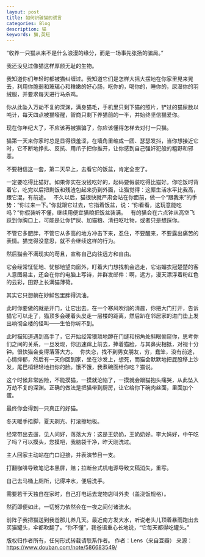 ```yaml
---
layout: post
title: 如何识破猫的谎言
categories: Blog
description: 猫
keywords: 猫,英短
---
```




“收养一只猫从来不是什么浪漫的缘分，而是一场事先张扬的骗局。”


我还没见过像猫这样厚颜无耻的生物。

我知道你们年轻时都被猫纠缠过。我知道它们是怎样大摇大摆地在你家里晃来晃去，利用你脆弱和玻璃心和稚嫩的好心肠，吃你的，喝你的，睡你的，尿湿你的羽绒服，并要求每天进行马杀鸡。

你从此坠入万劫不复的深渊，满身猫毛，手机里只剩下猫的照片，铲过的猫屎数以吨计，每天四点被猫嚎醒，智商只剩下养猫前的一半，并始终坚信猫爱你。

现在你年纪大了，不应该再被猫骗了，你应该懂得怎样去对付一只猫。



猫第一天来你家时总是显得很羞涩，在墙角里缩成一团、瑟瑟发抖，当你想接近它时，它不断地挣扎、反抗、用爪子把你推开，让你感到自己强奸犯般的粗野和邪恶。

不要相信这一套，第二天早上，去看它的饭盆，肯定全空了。



一定要吃得比猫好。如果你实在没钱吃好的，起码要假装吃得比猫好。你吃饭时背着它，吃完以后把剩饭和残渣包起来扔到外面，让猫觉得：这厮生活水平比我高，跟它混，有前途。
 
不久以后，猫很快就严肃会站在你面前，做一个“跟我来”的手势：“你过来一下。”你就跟它过去，它指着饭盆，说：“你看看，这玩意能吃吗？”你假装听不懂，继续用便宜猫粮把饭盆装满。
 
有的猫会在六点钟从高空飞跃到你胸口上，可能是让你铲屎、加猫粮、清扫呕吐物，或者只是想踩你。

不管它多肥胖，不管它从多高的地方冲击下来，忍住，不要醒来，不要露出痛苦的表情。猫觉得没意思，就不会继续这样的行为。



然后猫会不满现实的苟且，宣称自己向往远方和自由。

它会经常怔怔地、忧郁地望向窗外，盯着大门想找机会逃走，它谄媚衣冠楚楚的客人意图易主，还会在你的电脑上写诗，并群发邮件：啊，远方，漫天漂浮着粉红色的云彩，田野上长满猫薄荷。

其实它只想躺在妙鲜包里胖得流油。

此时你要做的就是开门，让它出去。在一个寒风吹彻的清晨，你把大门打开，告诉猫它可以走了，猫顶多会硬着头皮走一层楼的距离，然后趴在邻居家的进门垫上发出响彻全楼的怪叫——生怕你听不到。


此时猫知道遇到高手了，它开始经常猥琐地蹲在门缝和拐角处斜眼偷窥你，思考你们之间的关系，一旦发现，你迅速蹿上前去，捧着猫脸，与其鼻尖相抵，对视十分钟。很快猫会变得落落大方。
 
你失恋，找不到男女朋友，穷，蠢笨，没有前途，心情抑郁，然后有一天你回到家，坐在沙发上，想死，而猫会默默地把屁股移上沙发，尾巴梢轻轻地扫你的脸。饿不饿，我煮碗面给你吃？猫说。

这个时候非常凶险，不能摸猫，一摸就沦陷了，一摸就会跟猫抱头痛哭，从此坠入万劫不复的深渊。正确的做法是把猫带到厨房，让它给你下碗肉丝面，里面加个蛋。


最终你会得到一只真正的好猫。

冬天暖手捂脚，夏天剃光、打滚擦地板。

经常带出去遛，见人问好，落落大方：这是王奶奶，王奶奶好。李大妈好，中午吃了吗？可以摸头，您摸吧，我脑袋干净，昨天刚洗过。

主人回家主动站在门口迎接，并表演节目一支。

打翻咖啡导致笔记本黑屏，赔；拉断台式机电源导致文稿消失，重写。

自己去马桶上厕所，记得冲水，便后洗手。

需要若干天独自在家时，自己打电话去宠物店叫外卖（盖浇饭规格）。


然而即便如此，一切努力依然会在一夜之间付诸流水。

前阵子我把猫送到我爸那儿养几天。最近南方发大水，听说老头儿顶着暴雨跑出去买猫罐头，伞都吹翻了。“你不懂”，我爸语重心长地说，“它每天都得吃罐头。”
 

版权归作者所有，任何形式转载请联系作者。
作者：Lens（来自豆瓣）
来源：https://www.douban.com/note/586683549/
